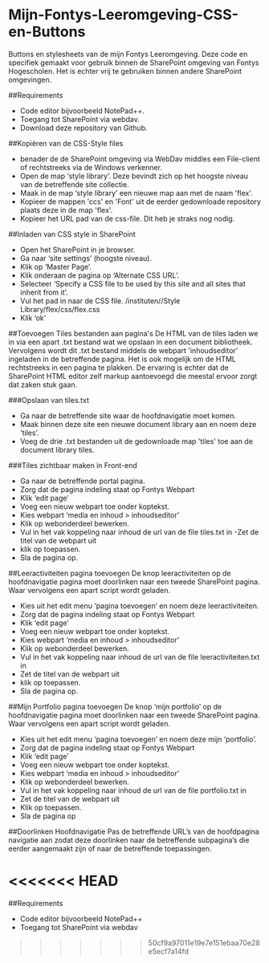 # Mijn-Fontys-Leeromgeving-CSS-en-Buttons
Buttons en stylesheets van de mijn Fontys Leeromgeving. Deze code en specifiek gemaakt voor gebruik binnen de SharePoint omgeving van Fontys Hogescholen. Het is echter vrij te gebruiken binnen andere SharePoint omgevingen.

##Requirements
- Code editor bijvoorbeeld NotePad++.
- Toegang tot SharePoint via webdav.
- Download deze repository van Github.

##Kopiëren van de CSS-Style files
- benader de de SharePoint omgeving via WebDav middles een File-client of rechtstreeks via de Windows verkenner.
- Open de map ‘style library’. Deze bevindt zich op het hoogste niveau van de betreffende site collectie.
- Maak in de map ‘style library’ een nieuwe map aan met de naam 'flex'.
- Kopieer de mappen 'ccs' en 'Font' uit de eerder gedownloade repository plaats deze in de map 'flex'.
- Kopieer het URL pad van de css-file. Dit heb je straks nog nodig.

##Inladen van CSS style in SharePoint
- Open het SharePoint in je browser.
- Ga naar ‘site settings’ (hoogste niveau).
- Klik op ‘Master Page’.
- Klik onderaan de pagina op ‘Alternate CSS URL’.
- Selecteer ‘Specify a CSS file to be used by this site and all sites that inherit from it’.
- Vul het pad in naar de CSS file. /instituten/<eigen instituut>/Style Library/flex/css/flex.css
- Klik ‘ok’

##Toevoegen Tiles bestanden aan pagina's
De HTML van de tiles laden we in via een apart .txt bestand wat we opslaan in een document bibliotheek. Vervolgens wordt dit .txt bestand middels de webpart 'inhoudseditor' ingeladen in de betreffende pagina. Het is ook mogelijk om de HTML rechtstreeks in een pagina te plakken. De ervaring is echter dat de SharePoint HTML editor zelf markup aantoevoegd die meestal ervoor zorgt dat zaken stuk gaan.

###Opslaan van tiles.txt
- Ga naar de betreffende site waar de hoofdnavigatie moet komen.
- Maak binnen deze site een nieuwe document library aan en noem deze ‘tiles’.
- Voeg de drie .txt bestanden uit de gedownloade map 'tiles' toe aan de document library tiles.

###Tiles zichtbaar maken in Front-end
- Ga naar de betreffende portal pagina.
- Zorg dat de pagina indeling staat op Fontys Webpart 
- Klik ‘edit page’
- Voeg een nieuw webpart toe onder koptekst.
- Kies webpart ‘media en inhoud > inhoudseditor’
- Klik op webonderdeel bewerken.
- Vul in het vak koppeling naar inhoud de url van de file tiles.txt in
-Zet de titel van de webpart uit
- klik op toepassen.
- Sla de pagina op.

##Leeractiviteiten pagina toevoegen
De knop leeractiviteiten op de hoofdnavigatie pagina moet doorlinken naar een tweede SharePoint pagina. Waar vervolgens een apart script wordt geladen.

- Kies uit het edit menu ‘pagina toevoegen’ en noem deze leeractiviteiten.
- Zorg dat de pagina indeling staat op Fontys Webpart 
- Klik ‘edit page’
- Voeg een nieuw webpart toe onder koptekst.
- Kies webpart ‘media en inhoud > inhoudseditor’
- Klik op webonderdeel bewerken.
- Vul in het vak koppeling naar inhoud de url van de file leeractiviteiten.txt in
- Zet de titel van de webpart uit
- klik op toepassen.
- Sla de pagina op.

##Mijn Portfolio pagina toevoegen
De knop ‘mijn portfolio’ op de hoofdnavigatie pagina moet doorlinken naar een tweede SharePoint pagina. Waar vervolgens een apart script wordt geladen.

- Kies uit het edit menu ‘pagina toevoegen’ en noem deze mijn ‘portfolio’.
- Zorg dat de pagina indeling staat op Fontys Webpart 
- Klik ‘edit page’
- Voeg een nieuw webpart toe onder koptekst.
- Kies webpart ‘media en inhoud > inhoudseditor’
- Klik op webonderdeel bewerken.
- Vul in het vak koppeling naar inhoud de url van de file portfolio.txt in
- Zet de titel van de webpart uit
- Klik op toepassen.
- Sla de pagina op

##Doorlinken Hoofdnavigatie
Pas de betreffende URL’s van de hoofdpagina navigatie aan zodat deze doorlinken naar de betreffende subpagina’s die eerder aangemaakt zijn of naar de betreffende toepassingen.

<<<<<<< HEAD
=======
##Requirements
- Code editor bijvoorbeeld NotePad++
- Toegang tot SharePoint via webdav
>>>>>>> 50cf9a97011e19e7e151ebaa70e28e5ecf7a14fd

